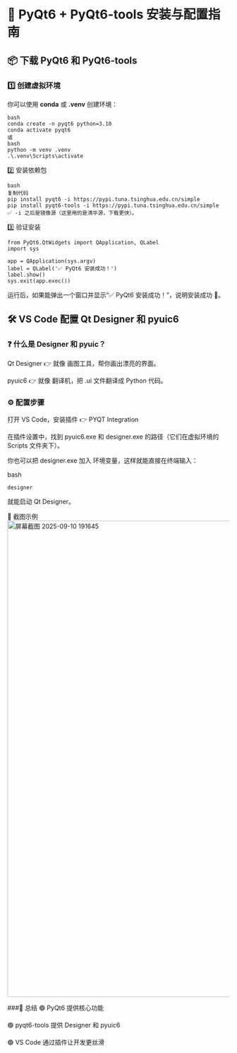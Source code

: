 # 🚀 PyQt6 + PyQt6-tools 安装与配置指南

## 📦 下载 PyQt6 和 PyQt6-tools

### 1️⃣ 创建虚拟环境
你可以使用 **conda** 或 **.venv** 创建环境：

```
bash
conda create -n pyqt6 python=3.10
conda activate pyqt6
或
bash
python -m venv .venv
.\.venv\Scripts\activate  
```
2️⃣ 安装依赖包
```
bash
复制代码
pip install pyqt6 -i https://pypi.tuna.tsinghua.edu.cn/simple
pip install pyqt6-tools -i https://pypi.tuna.tsinghua.edu.cn/simple
✅ -i 之后是镜像源（这里用的是清华源，下载更快）。
```
3️⃣ 验证安装
```
from PyQt6.QtWidgets import QApplication, QLabel
import sys

app = QApplication(sys.argv)
label = QLabel('✅ PyQt6 安装成功！')
label.show()
sys.exit(app.exec())
```
运行后，如果能弹出一个窗口并显示“✅ PyQt6 安装成功！”，说明安装成功 🎉。


## 🛠️ VS Code 配置 Qt Designer 和 pyuic6
### ❓ 什么是 Designer 和 pyuic？
  Qt Designer 👉 就像 画图工具，帮你画出漂亮的界面。

  pyuic6 👉 就像 翻译机，把 .ui 文件翻译成 Python 代码。

### ⚙️ 配置步骤
打开 VS Code，安装插件 👉 PYQT Integration

在插件设置中，找到 pyuic6.exe 和 designer.exe 的路径（它们在虚拟环境的 Scripts 文件夹下）。

你也可以把 designer.exe 加入 环境变量，这样就能直接在终端输入：

bash
```
designer
```
就能启动 Qt Designer。

📸 截图示例
<img width="1915" height="1079" alt="屏幕截图 2025-09-10 191645" src="https://github.com/user-attachments/assets/3159606d-7852-46f1-a969-42c3587aee27" />


###🎯 总结
🟢 PyQt6 提供核心功能

🟢 pyqt6-tools 提供 Designer 和 pyuic6

🟢 VS Code 通过插件让开发更丝滑








